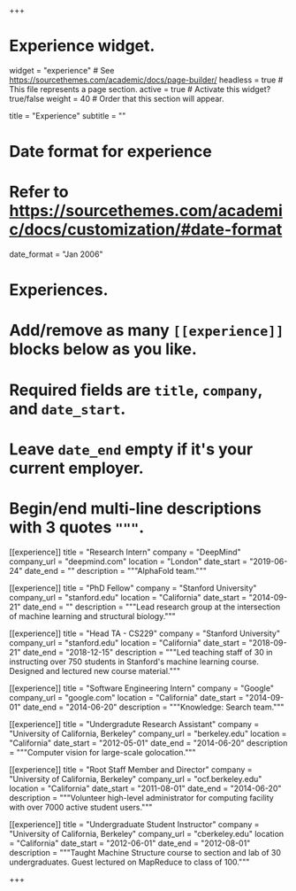 +++
# Experience widget.
widget = "experience"  # See https://sourcethemes.com/academic/docs/page-builder/
headless = true  # This file represents a page section.
active = true  # Activate this widget? true/false
weight = 40  # Order that this section will appear.

title = "Experience"
subtitle = ""

# Date format for experience
#   Refer to https://sourcethemes.com/academic/docs/customization/#date-format
date_format = "Jan 2006"

# Experiences.
#   Add/remove as many `[[experience]]` blocks below as you like.
#   Required fields are `title`, `company`, and `date_start`.
#   Leave `date_end` empty if it's your current employer.
#   Begin/end multi-line descriptions with 3 quotes `"""`.
[[experience]]
  title = "Research Intern"
  company = "DeepMind"
  company_url = "deepmind.com"
  location = "London"
  date_start = "2019-06-24"
  date_end = ""
  description = """AlphaFold team."""

[[experience]]
  title = "PhD Fellow"
  company = "Stanford University"
  company_url = "stanford.edu"
  location = "California"
  date_start = "2014-09-21"
  date_end = ""
  description = """Lead research group at the
  intersection of machine learning and structural biology."""

[[experience]]
  title = "Head TA - CS229"
  company = "Stanford University"
  company_url = "stanford.edu"
  location = "California"
  date_start = "2018-09-21"
  date_end = "2018-12-15"
  description = """Led teaching staff of 30 in instructing over 750 students in
  Stanford's machine learning course.  Designed and lectured new course
  material."""

[[experience]]
  title = "Software Engineering Intern"
  company = "Google"
  company_url = "google.com"
  location = "California"
  date_start = "2014-09-01"
  date_end = "2014-06-20"
  description = """Knowledge: Search team."""

[[experience]]
  title = "Undergradute Research Assistant"
  company = "University of California, Berkeley"
  company_url = "berkeley.edu"
  location = "California"
  date_start = "2012-05-01"
  date_end = "2014-06-20"
  description = """Computer vision for large-scale golocation."""

[[experience]]
  title = "Root Staff Member and Director"
  company = "University of California, Berkeley"
  company_url = "ocf.berkeley.edu"
  location = "California"
  date_start = "2011-08-01"
  date_end = "2014-06-20"
  description = """Volunteer high-level administrator for computing facility
  with over 7000 active student users."""

[[experience]]
  title = "Undergraduate Student Instructor"
  company = "University of California, Berkeley"
  company_url = "cberkeley.edu"
  location = "California"
  date_start = "2012-06-01"
  date_end = "2012-08-01"
  description = """Taught Machine Structure course to section and lab of 30
  undergraduates.  Guest lectured on MapReduce to class of 100."""

+++
